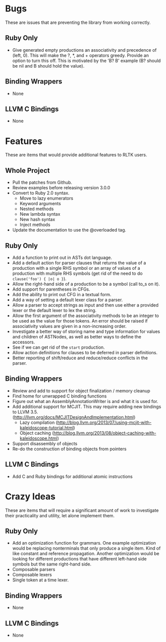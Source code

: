Bugs
====

These are issues that are preventing the library from working correctly.

Ruby Only
---------

* Give generated empty productions an associativity and precedence of (left, 0).  This will make the ?, *, and + operators greedy.  Provide an option to turn this off.  This is motivated by the 'B? B' example (B? should be nil and B should hold the value).

Binding Wrappers
----------------

* None

LLVM C Bindings
---------------

* None

Features
========

These are items that would provide additional features to RLTK users.

Whole Project
-------------

* Pull the patches from Github.
* Review examples before releasing version 3.0.0
* Convert to Ruby 2.0 syntax.
  * Move to lazy enumerators
  * Keyword arguments
  * Nested methods
  * New lambda syntax
  * New hash syntax
  * Inject methods
* Update the documentation to use the @overloaded tag.

Ruby Only
---------

* Add a function to print out in ASTs dot language.
* Add a default action for parser clauses that returns the value of a production with a single RHS symbol or an array of values of a production with multiple RHS symbols (get rid of the need to do `clause('foo') { |o| o }`).
* Allow the right-hand side of a production to be a symbol (call to_s on it).
* Add support for parentheses in CFGs.
* Add the ability to print out CFG in a textual form.
* Add a way of setting a default lexer class for a parser.
* Allow a parser to accept strings as input and then use either a provided lexer or the default lexer to lex the string.
* Allow the first argument of the associativity methods to be an integer to be used as the value for those tokens.  An error should be raised if associativity values are given in a non-increasing order.
* Investigate a better way of storing name and type information for values and children of ASTNodes, as well as better ways to define the accessors.
* See if we can get rid of the `start` production.
* Allow action definitions for clauses to be deferred in parser definitions.
* Better reporting of shift/reduce and reduce/reduce conflicts in the parser.

Binding Wrappers
----------------

* Review and add to support for object finalization / memory cleanup
* Find home for unwrapped C binding functions
* Figure out what an AssemblyAnnotationWriter is and what it is used for.
* Add additional support for MCJIT.  This may require adding new bindings to LLVM 3.5. (http://llvm.org/docs/MCJITDesignAndImplementation.html)
  * Lazy compilation (http://blog.llvm.org/2013/07/using-mcjit-with-kaleidoscope-tutorial.html)
  * Object caching (http://blog.llvm.org/2013/08/object-caching-with-kaleidoscope.html)
* Support disassembly of objects
* Re-do the construction of binding objects from pointers

LLVM C Bindings
---------------

* Add C and Ruby bindings for additional atomic instructions

Crazy Ideas
===========

These are items that will require a significant amount of work to investigate their practicality and utility, let alone implement them.

Ruby Only
---------

* Add an optimization function for grammars.  One example optimization would be replacing nonterminals that only produce a single item.  Kind of like constant and reference propagation.  Another optimization would be looking for different productions that have different left-hand side symbols but the same right-hand side.
* Composable parsers
* Composable lexers
* Single token at a time lexer.

Binding Wrappers
----------------

* None

LLVM C Bindings
---------------

* None
